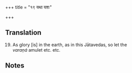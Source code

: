 +++
title = "१९ यथा यशः"

+++
## Translation
19. As glory \[is\] in the earth, as in this Jātavedas, so let the  
*varaṇá* amulet etc. etc.

## Notes

